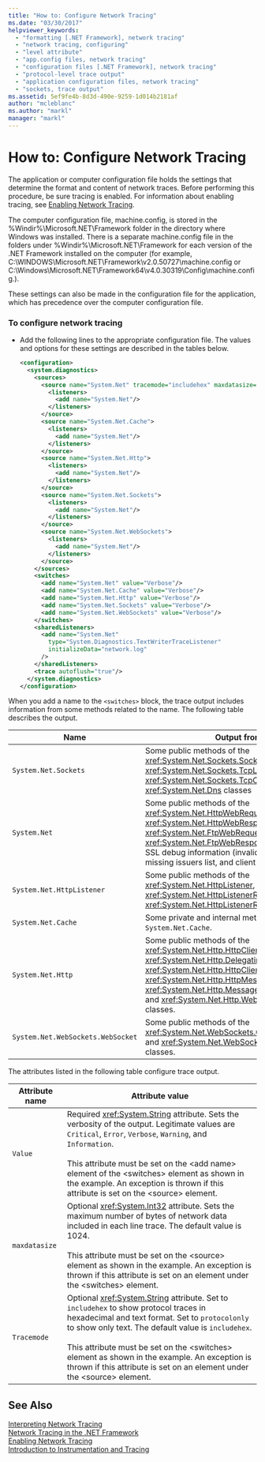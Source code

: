 ```yaml
---
title: "How to: Configure Network Tracing"
ms.date: "03/30/2017"
helpviewer_keywords: 
  - "formatting [.NET Framework], network tracing"
  - "network tracing, configuring"
  - "level attribute"
  - "app.config files, network tracing"
  - "configuration files [.NET Framework], network tracing"
  - "protocol-level trace output"
  - "application configuration files, network tracing"
  - "sockets, trace output"
ms.assetid: 5ef9fe4b-8d3d-490e-9259-1d014b2181af
author: "mcleblanc"
ms.author: "markl"
manager: "markl"
---
```

# How to: Configure Network Tracing
The application or computer configuration file holds the settings that determine the format and content of network traces. Before performing this procedure, be sure tracing is enabled. For information about enabling tracing, see [Enabling Network Tracing](../../../docs/framework/network-programming/enabling-network-tracing.md).  
  
 The computer configuration file, machine.config, is stored in the %Windir%\Microsoft.NET\Framework folder in the directory where Windows was installed. There is a separate machine.config file in the folders under %Windir%\Microsoft.NET\Framework for each version of the .NET Framework installed on the computer (for example, C:\WINDOWS\Microsoft.NET\Framework\v2.0.50727\machine.config or C:\Windows\Microsoft.NET\Framework64\v4.0.30319\Config\machine.config.).  
  
 These settings can also be made in the configuration file for the application, which has precedence over the computer configuration file.  
  
### To configure network tracing  
  
-   Add the following lines to the appropriate configuration file. The values and options for these settings are described in the tables below.  
  
    ```xml  
    <configuration>  
      <system.diagnostics>  
        <sources>  
          <source name="System.Net" tracemode="includehex" maxdatasize="1024">  
            <listeners>  
              <add name="System.Net"/>  
            </listeners>  
          </source>  
          <source name="System.Net.Cache">  
            <listeners>  
              <add name="System.Net"/>  
            </listeners>  
          </source>  
          <source name="System.Net.Http">  
            <listeners>  
              <add name="System.Net"/>  
            </listeners>  
          </source>  
          <source name="System.Net.Sockets">  
            <listeners>  
              <add name="System.Net"/>  
            </listeners>  
          </source>  
          <source name="System.Net.WebSockets">  
            <listeners>  
              <add name="System.Net"/>  
            </listeners>  
          </source>  
        </sources>  
        <switches>  
          <add name="System.Net" value="Verbose"/>  
          <add name="System.Net.Cache" value="Verbose"/>  
          <add name="System.Net.Http" value="Verbose"/>  
          <add name="System.Net.Sockets" value="Verbose"/>  
          <add name="System.Net.WebSockets" value="Verbose"/>  
        </switches>  
        <sharedListeners>  
          <add name="System.Net"  
            type="System.Diagnostics.TextWriterTraceListener"  
            initializeData="network.log"  
          />  
        </sharedListeners>  
        <trace autoflush="true"/>  
      </system.diagnostics>  
    </configuration>  
    ```  
  
 When you add a name to the `<switches>` block, the trace output includes information from some methods related to the name. The following table describes the output.  
  
|Name|Output from|  
|----------|-----------------|  
|`System.Net.Sockets`|Some public methods of the <xref:System.Net.Sockets.Socket>, <xref:System.Net.Sockets.TcpListener>, <xref:System.Net.Sockets.TcpClient>, and <xref:System.Net.Dns> classes|  
|`System.Net`|Some public methods of the <xref:System.Net.HttpWebRequest>, <xref:System.Net.HttpWebResponse>, <xref:System.Net.FtpWebRequest>, and <xref:System.Net.FtpWebResponse> classes, and SSL debug information (invalid certificates, missing issuers list, and client certificate errors.)|  
|`System.Net.HttpListener`|Some public methods of the <xref:System.Net.HttpListener>, <xref:System.Net.HttpListenerRequest>, and <xref:System.Net.HttpListenerResponse> classes.|  
|`System.Net.Cache`|Some private and internal methods in `System.Net.Cache`.|  
|`System.Net.Http`|Some public methods of the  <xref:System.Net.Http.HttpClient>,  <xref:System.Net.Http.DelegatingHandler>,  <xref:System.Net.Http.HttpClientHandler>, <xref:System.Net.Http.HttpMessageHandler>,  <xref:System.Net.Http.MessageProcessingHandler>, and  <xref:System.Net.Http.WebRequestHandler> classes.|  
|`System.Net.WebSockets.WebSocket`|Some public methods of the <xref:System.Net.WebSockets.ClientWebSocket> and <xref:System.Net.WebSockets.WebSocket> classes.|  
  
 The attributes listed in the following table configure trace output.  
  
|Attribute name|Attribute value|  
|--------------------|---------------------|  
|`Value`|Required <xref:System.String> attribute. Sets the verbosity of the output. Legitimate values are `Critical`, `Error`, `Verbose`, `Warning`, and `Information`.<br /><br /> This attribute must be set on the \<add name> element of the \<switches> element as shown in the example. An exception is thrown if this attribute is set on the \<source> element.|  
|`maxdatasize`|Optional <xref:System.Int32> attribute. Sets the maximum number of bytes of network data included in each line trace. The default value is 1024.<br /><br /> This attribute must be set on the \<source> element as shown in the example. An exception is thrown if this attribute is set on an element under the \<switches> element.|  
|`Tracemode`|Optional <xref:System.String> attribute. Set to `includehex` to show protocol traces in hexadecimal and text format. Set to `protocolonly` to show only text. The default value is `includehex`.<br /><br /> This attribute must be set on the \<switches> element as shown in the example. An exception is thrown if this attribute is set on an element under the \<source> element.|  
  
## See Also  
 [Interpreting Network Tracing](../../../docs/framework/network-programming/interpreting-network-tracing.md)  
 [Network Tracing in the .NET Framework](../../../docs/framework/network-programming/network-tracing.md)  
 [Enabling Network Tracing](../../../docs/framework/network-programming/enabling-network-tracing.md)  
 [Introduction to Instrumentation and Tracing](http://msdn.microsoft.com/library/e924e57c-33cf-4b0e-9e7f-a45d13e38f2c)
